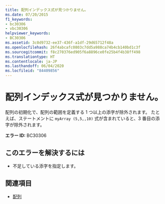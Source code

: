 ```yaml
---
title: 配列インデックス式が見つかりません。
ms.date: 07/20/2015
f1_keywords:
- bc30306
- vbc30306
helpviewer_keywords:
- BC30306
ms.assetid: 3c0d9732-ee37-436f-a1df-29d65712f48a
ms.openlocfilehash: 26f4abcafc0803c7dd5a988ca74b4cb140bd1c3f
ms.sourcegitcommit: f8c270376ed905f6a8896ce0fe25b4f4b38ff498
ms.translationtype: HT
ms.contentlocale: ja-JP
ms.lasthandoff: 06/04/2020
ms.locfileid: "84409856"
---
```

# <a name="array-subscript-expression-missing"></a>配列インデックス式が見つかりません。
配列の初期化で、配列の範囲を定義する 1 つ以上の添字が除外されます。 たとえば、ステートメントに `myArray (5,5,,10)` 式が含まれていると、3 番目の添字が除外されます。  
  
 **エラー ID:** BC30306  
  
## <a name="to-correct-this-error"></a>このエラーを解決するには  
  
- 不足している添字を指定します。  
  
## <a name="see-also"></a>関連項目

- [配列](../../programming-guide/language-features/arrays/index.md)
